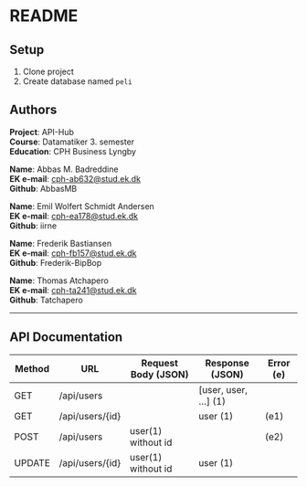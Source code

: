 # README
## Setup

1. Clone project
2. Create database named `peli`

## Authors
**Project**: API-Hub <br>
**Course**: Datamatiker 3. semester <br>
**Education**: CPH Business Lyngby <br>

**Name**: Abbas M. Badreddine <br>
**EK e-mail**: cph-ab632@stud.ek.dk <br>
**Github**: AbbasMB <br>

**Name**: Emil Wolfert Schmidt Andersen <br>
**EK e-mail**: cph-ea178@stud.ek.dk <br>
**Github**: iirne <br>

**Name**: Frederik Bastiansen <br>
**EK e-mail**: cph-fb157@stud.ek.dk <br>
**Github**: Frederik-BipBop <br>

**Name**: Thomas Atchapero <br>
**EK e-mail**: cph-ta241@stud.ek.dk <br>
**Github**: Tatchapero <br>

---

## API Documentation

| Method | URL | Request Body (JSON) | Response (JSON) | Error (e) |
| --- | --- | --- | --- | --- |
| GET | /api/users | | [user, user, …] (1) | |
| GET | /api/users/{id} | | user (1) | (e1) |
| POST | /api/users	| user(1) without id | | (e2) |
| UPDATE | /api/users/{id} | user(1) without id | user (1) | |
